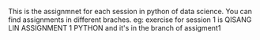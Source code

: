 This is the assignmnet for each session in python of data science. You can find assignments in different braches.
eg: exercise for session 1 is QISANG LIN ASSIGNMENT 1 PYTHON and it's in the branch of assigment1